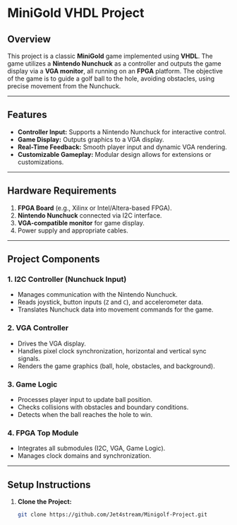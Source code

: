 # MiniGold VHDL Project

## Overview

This project is a classic **MiniGold** game implemented using **VHDL**. The game utilizes a **Nintendo Nunchuck** as a controller and outputs the game display via a **VGA monitor**, all running on an **FPGA** platform. The objective of the game is to guide a golf ball to the hole, avoiding obstacles, using precise movement from the Nunchuck.

---

## Features

- **Controller Input:** Supports a Nintendo Nunchuck for interactive control.
- **Game Display:** Outputs graphics to a VGA display.
- **Real-Time Feedback:** Smooth player input and dynamic VGA rendering.
- **Customizable Gameplay:** Modular design allows for extensions or customizations.

---

## Hardware Requirements

1. **FPGA Board** (e.g., Xilinx or Intel/Altera-based FPGA).
2. **Nintendo Nunchuck** connected via I2C interface.
3. **VGA-compatible monitor** for game display.
4. Power supply and appropriate cables.

---

## Project Components

### 1. **I2C Controller (Nunchuck Input)**
   - Manages communication with the Nintendo Nunchuck.
   - Reads joystick, button inputs (`Z` and `C`), and accelerometer data.
   - Translates Nunchuck data into movement commands for the game.

### 2. **VGA Controller**
   - Drives the VGA display.
   - Handles pixel clock synchronization, horizontal and vertical sync signals.
   - Renders the game graphics (ball, hole, obstacles, and background).

### 3. **Game Logic**
   - Processes player input to update ball position.
   - Checks collisions with obstacles and boundary conditions.
   - Detects when the ball reaches the hole to win.

### 4. **FPGA Top Module**
   - Integrates all submodules (I2C, VGA, Game Logic).
   - Manages clock domains and synchronization.

---

## Setup Instructions

1. **Clone the Project:**
   ```bash
   git clone https://github.com/Jet4stream/Minigolf-Project.git
